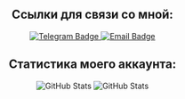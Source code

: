 <div id="header" align="center">
  <h2 id="name-chapter">
    Ссылки для связи со мной:
  </h2>
  <div id="badges">
    <a href="https://t.me/Overlay404">
      <img src="https://img.shields.io/badge/telegram-blue?style=for-the-badge&logo=telegram" alt="Telegram Badge"/>
    </a>
    <a href="mailto:denis.alekseev.200411@mail.ru&body=привет?subject=твой вопрос">
      <img src="https://img.shields.io/badge/mail.ru-white?style=for-the-badge&logo=email" alt="Email Badge"/>
    </a>
  </div>
  <div id="views-counter">
    <img src="https://komarev.com/ghpvc/?username=Overlay404&style=flat-square&color=green" alt=""/>
  </div>
  <h2 id="name-chapter">
    Статистика моего аккаунта:
  </h2>
  <img src="https://github-readme-stats.vercel.app/api?username=Overlay404&show_icons=true&theme=white" alt="GitHub Stats"/>
  <img src="https://github-readme-stats.vercel.app/api/top-langs/?username=Overlay404&layout=donut&&langs_count=5" alt="GitHub Stats"/>
</div>

